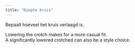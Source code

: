 ```yaml
---
title: "Diepte kruis"
---
```


Bepaalt hoeveel het kruis verlaagd is.

Lowering the crotch makes for a more casual fit.  
A significantly lowered crotched can also be a style choice.




